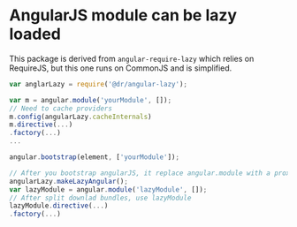AngularJS module can be lazy loaded
======
This package is derived from `angular-require-lazy` which relies on RequireJS, but this one runs on CommonJS and is simplified.

```js
var anglarLazy = require('@dr/angular-lazy');

var m = angular.module('yourModule', []);
// Need to cache providers
m.config(angularLazy.cacheInternals)
m.directive(...)
.factory(...)
...

angular.bootstrap(element, ['yourModule']);

// After you bootstrap angularJS, it replace angular.module with a proxy
angularLazy.makeLazyAngular();
var lazyModule = angular.module('lazyModule', []);
// After split downlad bundles, use lazyModule
lazyModule.directive(...)
.factory(...)
```
